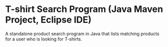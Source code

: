 # T-shirt Search Program (Java Maven Project, Eclipse IDE)
A standalone product search program in Java that lists matching
products for a user who is looking for T-shirts.
